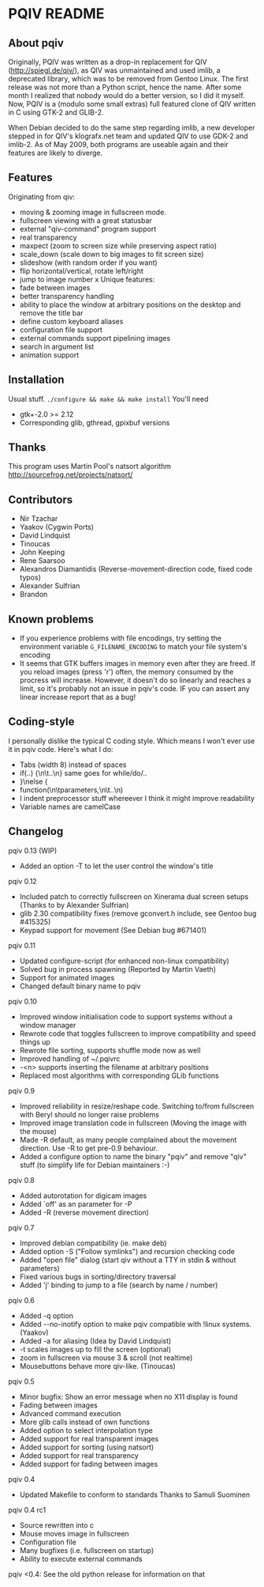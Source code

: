 PQIV README
===========

About pqiv
----------

Originally, PQIV was written as a drop-in replacement for QIV
(http://spiegl.de/qiv/), as QIV was unmaintained and used imlib, a deprecated
library, which was to be removed from Gentoo Linux. The first release was not
more than a Python script, hence the name. After some month I realized that
nobody would do a better version, so I did it myself.  Now, PQIV is a (modulo
some small extras) full featured clone of QIV written in C using GTK-2 and
GLIB-2.

When Debian decided to do the same step regarding imlib, a new developer stepped
in for QIV's klografx.net team and updated QIV to use GDK-2 and imlib-2. As of
May 2009, both programs are useable again and their features are likely to
diverge.


Features
--------

Originating from qiv:
 * moving & zooming image in fullscreen mode.
 * fullscreen viewing with a great statusbar
 * external "qiv-command" program support
 * real transparency
 * maxpect (zoom to screen size while preserving aspect ratio)
 * scale_down (scale down to big images to fit screen size)
 * slideshow (with random order if you want)
 * flip horizontal/vertical, rotate left/right
 * jump to image number x
Unique features:
 * fade between images
 * better transparency handling
 * ability to place the window at arbitrary positions on the desktop and remove
   the title bar
 * define custom keyboard aliases
 * configuration file support
 * external commands support pipelining images
 * search in argument list
 * animation support


Installation
------------

Usual stuff. `./configure && make && make install`
You'll need
 * gtk+-2.0 >= 2.12
 * Corresponding glib, gthread, gpixbuf versions


Thanks
------

This program uses Martin Pool's natsort algorithm <http://sourcefrog.net/projects/natsort/>


Contributors
------------

 * Nir Tzachar
 * Yaakov (Cygwin Ports)
 * David Lindquist
 * Tinoucas
 * John Keeping
 * Rene Saarsoo
 * Alexandros Diamantidis (Reverse-movement-direction code, fixed code typos)
 * Alexander Sulfrian
 * Brandon


Known problems
--------------

 * If you experience problems with file encodings, try setting the environment
   variable `G_FILENAME_ENCODING` to match your file system's encoding
 * It seems that GTK buffers images in memory even after they are freed. If you
   reload images (press 'r') often, the memory consumed by the procress will
   increase. However, it doesn't do so linearly and reaches a limit, so it's
   probably not an issue in pqiv's code. IF you can assert any linear increase
   report that as a bug!


Coding-style
------------

I personally dislike the typical C coding style. Which means I won't ever use
it in pqiv code. Here's what I do:
 * Tabs (width 8) instead of spaces
 * if(..) {\n\t..\n}
   same goes for while/do/..
 * }\nelse {
 * function(\n\tparameters,\n\t..\n)
 * I indent preprocessor stuff whereever I think it might improve readability
 * Variable names are camelCase


Changelog
---------

pqiv 0.13 (WIP)
 * Added an option -T to let the user control the window's title

pqiv 0.12
 * Included patch to correctly fullscreen on Xinerama dual screen setups
   (Thanks to by Alexander Sulfrian)
 * glib 2.30 compatibility fixes (remove gconvert.h include, see Gentoo bug #415325)
 * Keypad support for movement (See Debian bug #671401)

pqiv 0.11
 * Updated configure-script (for enhanced non-linux compatibility)
 * Solved bug in process spawning (Reported by Martin Vaeth)
 * Support for animated images
 * Changed default binary name to pqiv

pqiv 0.10
 * Improved window initialisation code to support systems without a window manager
 * Rewrote code that toggles fullscreen to improve compatibility and speed
   things up
 * Rewrote file sorting, supports shuffle mode now as well
 * Improved handling of ~/.pqivrc
 * -&lt;n&gt; supports inserting the filename at arbitrary positions
 * Replaced most algorithms with corresponding GLib functions

pqiv 0.9
 * Improved reliability in resize/reshape code. Switching to/from fullscreen with
   Beryl should no longer raise problems
 * Improved image translation code in fullscreen (Moving the image with the mouse)
 * Made -R default, as many people complained about the movement direction. Use
   -R to get pre-0.9 behaviour.
 * Added a configure option to name the binary "pqiv" and remove "qiv" stuff
   (to simplify life for Debian maintainers :-)

pqiv 0.8
 * Added autorotation for digicam images
 * Added `off' as an parameter for -P
 * Added -R (reverse movement direction)
 
pqiv 0.7
 * Improved debian compatibility (ie. make deb)
 * Added option -S ("Follow symlinks") and recursion checking code
 * Added "open file" dialog (start qiv without a TTY in stdin &
   without parameters)
 * Fixed various bugs in sorting/directory traversal
 * Added 'j' binding to jump to a file (search by name / number)
 
pqiv 0.6
 * Added -q option
 * Added --no-inotify option to make pqiv compatible with
   !linux systems. (Yaakov)
 * Added -a for aliasing (Idea by David Lindquist)
 * -t scales images up to fill the screen (optional)
 * zoom in fullscreen via mouse 3 & scroll (not realtime)
 * Mousebuttons behave more qiv-like. (Tinoucas)

pqiv 0.5
 * Minor bugfix: Show an error message when no X11 display
   is found
 * Fading between images
 * Advanced command execution
 * More glib calls instead of own functions
 * Added option to select interpolation type
 * Added support for real transparent images
 * Added support for sorting (using natsort)
 * Added support for real transparency
 * Added support for fading between images

pqiv 0.4
 * Updated Makefile to conform to standards
   Thanks to Samuli Suominen <drac at gentoo.org>
 
pqiv 0.4 rc1
 * Source rewritten into c
 * Mouse moves image in fullscreen
 * Configuration file
 * Many bugfixes (i.e. fullscreen on startup)
 * Ability to execute external commands

pqiv &lt;0.4:
 See the old python release for information on that
